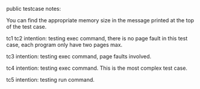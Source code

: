 public testcase notes:

You can find the appropriate memory size in the message printed at the top of the test case.

tc1 tc2 intention: 
    testing exec command, there is no page fault in this test case, 
    each program only have two pages max.

tc3 intention: 
    testing exec command, page faults involved.

tc4 intention: 
    testing exec command. This is the most complex test case.

tc5 intention: 
    testing run command.
